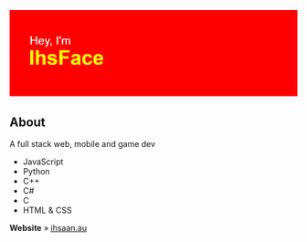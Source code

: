 ![Hey, I'm IhsFace](header.png)

## About
A full stack web, mobile and game dev

 - JavaScript
 - Python
 - C++
 - C#
 - C
 - HTML & CSS

**Website** » [ihsaan.au](https://ihsaan.au)
